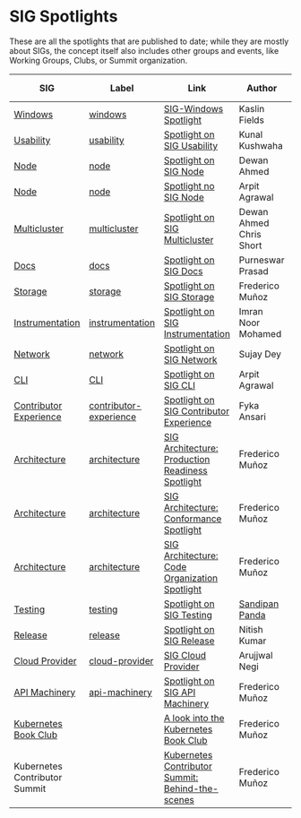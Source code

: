 # SIG Spotlights

These are all the spotlights that are published to date; while they are mostly about SIGs, the concept itself also includes other groups and events, like Working Groups, Clubs, or Summit organization.

| SIG | Label | Link | Author | Publish Date |
|-----|-------|------|--------|--------------|
| [Windows](https://github.com/kubernetes/community/blob/master/sig-windows/README.md) | [windows](https://github.com/kubernetes/kubernetes/labels/sig%2Fwindows) | [SIG-Windows Spotlight](https://kubernetes.io/blog/2020/06/30/sig-windows-spotlight-2020/) | Kaslin Fields | 2020-06-30 |
| [Usability](https://github.com/kubernetes/community/blob/master/sig-usability/README.md) | [usability](https://github.com/kubernetes/kubernetes/labels/sig%2Fusability) | [Spotlight on SIG Usability](https://kubernetes.io/blog/2021/07/15/sig-usability-spotlight-2021/) | Kunal Kushwaha | 2021-07-15 |
| [Node](https://github.com/kubernetes/community/blob/master/sig-node/README.md) | [node](https://github.com/kubernetes/kubernetes/labels/sig%2Fnode) | [Spotlight on SIG Node](https://kubernetes.io/blog/2021/09/27/sig-node-spotlight-2021/) | Dewan Ahmed | 2021-09-27 |
| [Node](https://github.com/kubernetes/community/blob/master/sig-node/README.md) | [node](https://github.com/kubernetes/kubernetes/labels/sig%2Fnode) | [Spotlight no SIG Node](https://www.kubernetes.dev/blog/2024/06/20/sig-node-spotlight-2024/) | Arpit Agrawal | 2024-06-20 |
| [Multicluster](https://github.com/kubernetes/community/blob/master/sig-multicluster/README.md) | [multicluster](https://github.com/kubernetes/kubernetes/labels/sig%2Fmulticluster) | [Spotlight on SIG Multicluster](https://kubernetes.io/blog/2022/02/07/sig-multicluster-spotlight-2022/) | Dewan Ahmed <br> Chris Short | 2022-02-07  |
| [Docs](https://github.com/kubernetes/community/blob/master/sig-docs/README.md) | [docs](https://github.com/kubernetes/kubernetes/labels/sig%2Fdocs) | [Spotlight on SIG Docs](https://kubernetes.io/blog/2022/08/02/sig-docs-spotlight-2022/) | Purneswar Prasad | 2022-08-02 |
| [Storage](https://github.com/kubernetes/community/blob/master/sig-storage/README.md) | [storage](https://github.com/kubernetes/kubernetes/labels/sig%2Fstorage) | [Spotlight on SIG Storage](https://kubernetes.io/blog/2022/08/22/sig-storage-spotlight/) | Frederico Muñoz | 2022-08-22 |
| [Instrumentation](https://github.com/kubernetes/community/blob/master/sig-instrumentation/README.md) | [instrumentation](https://github.com/kubernetes/kubernetes/labels/sig%2Finstrumentation) | [Spotlight on SIG Instrumentation](https://kubernetes.io/blog/2023/02/03/sig-instrumentation-spotlight-2023/) | Imran Noor Mohamed | 2023-02-03 |
| [Network](https://github.com/kubernetes/community/blob/master/sig-network/README.md) | [network](https://github.com/kubernetes/kubernetes/labels/sig%2Fnetwork) | [Spotlight on SIG Network](https://www.kubernetes.dev/blog/2023/05/09/sig-network-spotlight-2023/) | Sujay Dey | 2023-05-09 |
| [CLI](https://github.com/kubernetes/community/blob/master/sig-cli/README.md) | [CLI](https://github.com/kubernetes/kubernetes/labels/sig%2Fcli) | [Spotlight on SIG CLI](https://www.kubernetes.dev/blog/2023/07/20/sig-cli-spotlight-2023/) | Arpit Agrawal | 2023-07-20 |
| [Contributor Experience](https://github.com/kubernetes/community/blob/master/sig-contributor-experience/README.md) | [contributor-experience](https://github.com/kubernetes/kubernetes/labels/sig%2Fcontributor-experience) | [Spotlight on SIG Contributor Experience](https://kubernetes.io/blog/2023/08/14/sig-contribex-spotlight-2023/) | Fyka Ansari | 2023-08-14 |
| [Architecture](https://github.com/kubernetes/community/blob/master/sig-architecture/README.md) | [architecture](https://github.com/kubernetes/kubernetes/labels/sig%2Farchitecture) | [SIG Architecture: Production Readiness Spotlight](https://kubernetes.io/blog/2023/11/02/sig-architecture-production-readiness-spotlight-2023/) | Frederico Muñoz | 2023-11-02 |
| [Architecture](https://github.com/kubernetes/community/blob/master/sig-architecture/README.md) | [architecture](https://github.com/kubernetes/kubernetes/labels/sig%2Farchitecture) | [SIG Architecture: Conformance Spotlight](https://kubernetes.io/blog/2023/10/05/sig-architecture-conformance-spotlight-2023/) | Frederico Muñoz | 2023-10-05 |
| [Architecture](https://github.com/kubernetes/community/blob/master/sig-architecture/README.md) | [architecture](https://github.com/kubernetes/kubernetes/labels/sig%2Farchitecture) | [SIG Architecture: Code Organization Spotlight](https://www.kubernetes.dev/blog/2024/04/11/sig-architecture-code-spotlight-2024/) | Frederico Muñoz | 2023-10-05 |
| [Testing](https://github.com/kubernetes/community/tree/master/sig-testing#readme) | [testing](https://github.com/kubernetes/kubernetes/labels/sig%2Ftesting) | [Spotlight on SIG Testing](https://kubernetes.io/blog/2023/11/24/sig-testing-spotlight-2023/) | [Sandipan Panda](https://github.com/sandipanpanda) | 2023-11-24 |
| [Release](https://github.com/kubernetes/community/tree/master/sig-release#readme) | [release](https://github.com/kubernetes/kubernetes/labels/sig%2Frelease) | [Spotlight on SIG Release](https://kubernetes.io/blog/2024/01/15/sig-release-spotlight-2023/) | Nitish Kumar | 2024-01-15 |
| [Cloud Provider](https://github.com/kubernetes/community/blob/master/sig-cloud-provider/README.md) | [cloud-provider](https://github.com/kubernetes/kubernetes/labels/sig%2cloud-provider) | [SIG Cloud Provider](https://www.kubernetes.dev/blog/2024/03/01/sig-cloud-provider-spotlight-2024/) | Arujjwal Negi  | 2024-03-01 |
| [API Machinery](https://github.com/kubernetes/community/blob/master/sig-api-machinery/README.md) | [api-machinery](https://github.com/kubernetes/kubernetes/labels/sig%2Fapi-machinery) | [Spotlight on SIG API Machinery](https://www.kubernetes.dev/blog/2024/08/07/sig-api-machinery-spotlight-2024/) | Frederico Muñoz | 2024-98-07 |
| [Kubernetes Book Club](https://community.cncf.io/kubernetes-virtual-book-club/) | | [A look into the Kubernetes Book Club](https://www.kubernetes.dev/blog/2024/02/22/k8s-book-club/) | Frederico Muñoz | 2024-02-22 |
| Kubernetes Contributor Summit | | [Kubernetes Contributor Summit: Behind-the-scenes](https://www.kubernetes.dev/blog/2023/11/03/k8s-contributor-summit-behind-the-scenes/) | Frederico Muñoz | 2023-11-03 |
